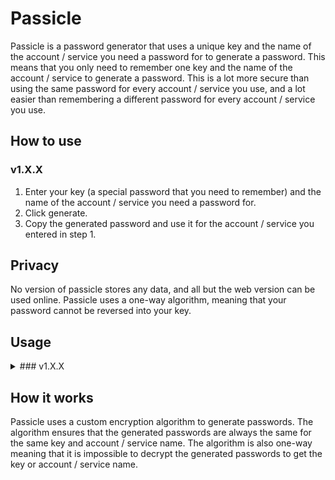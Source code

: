 # Passicle
Passicle is a password generator that uses a unique key and the name of the account / service you need a password for to generate a password. This means that you only need to remember one key and the name of the account / service to generate a password. This is a lot more secure than using the same password for every account / service you use, and a lot easier than remembering a different password for every account / service you use.

## How to use
### v1.X.X
1. Enter your key (a special password that you need to remember) and the name of the account / service you need a password for.
2. Click generate.
3. Copy the generated password and use it for the account / service you entered in step 1.

## Privacy
No version of passicle stores any data, and all but the web version can be used online. Passicle uses a one-way algorithm, meaning that your password cannot be reversed into your key.

## Usage
<details>
<summary>### v1.X.X</summary>
<br>
#### Online (Recommended)
Can be found [here](https://barxilly.github.io/Passicle-Online/).
#### Windows
Can be found [here](https://github.com/barxilly/Passicle/releases).
Download and install, just open the app whenever you want to generate.
#### Python Module
Install with `pip install passicle`, more info [here](https://github.com/barxilly/Passicle-Python)
#### Android
Currently only available as .apk [here](https://github.com/barxilly/Passicle/releases). Coming to Play Store soon.
</details>

## How it works
Passicle uses a custom encryption algorithm to generate passwords. The algorithm ensures that the generated passwords are always the same for the same key and account / service name.
The algorithm is also one-way meaning that it is impossible to decrypt the generated passwords to get the key or account / service name.
